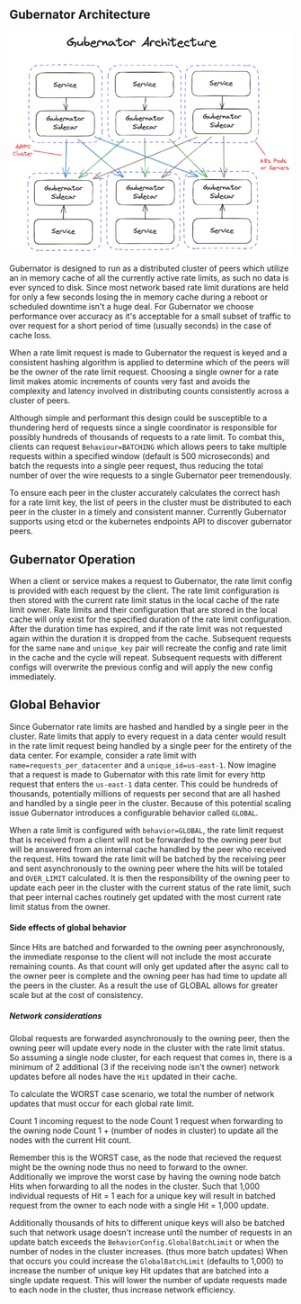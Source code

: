 ## Gubernator Architecture

![architecture diagram](../contrib/assets/architecture.png)

Gubernator is designed to run as a distributed cluster of peers which utilize
an in memory cache of all the currently active rate limits, as such no data is
ever synced to disk. Since most network based rate limit durations are held for
only a few seconds losing the in memory cache during a reboot or scheduled
downtime isn't a huge deal. For Gubernator we choose performance over accuracy
as it's acceptable for a small subset of traffic to over request for a short
period of time (usually seconds) in the case of cache loss.

When a rate limit request is made to Gubernator the request is keyed and a
consistent hashing algorithm is applied to determine which of the peers will be
the owner of the rate limit request. Choosing a single owner for a rate limit
makes atomic increments of counts very fast and avoids the complexity and
latency involved in distributing counts consistently across a cluster of peers.

Although simple and performant this design could be susceptible to a thundering
herd of requests since a single coordinator is responsible for possibly
hundreds of thousands of requests to a rate limit. To combat this, clients can
request `Behaviour=BATCHING` which allows peers to take multiple requests within
a specified window (default is 500 microseconds) and batch the requests into a
single peer request, thus reducing the total number of over the wire requests
to a single Gubernator peer tremendously.

To ensure each peer in the cluster accurately calculates the correct hash for a
rate limit key, the list of peers in the cluster must be distributed to each
peer in the cluster in a timely and consistent manner. Currently Gubernator
supports using etcd or the kubernetes endpoints API to discover gubernator
peers.

## Gubernator Operation
When a client or service makes a request to Gubernator, the rate limit config
is provided with each request by the client. The rate limit configuration is
then stored with the current rate limit status in the local cache of the rate
limit owner. Rate limits and their configuration that are stored in the local
cache will only exist for the specified duration of the rate limit
configuration. After the duration time has expired, and if the rate limit was
not requested again within the duration it is dropped from the cache.
Subsequent requests for the same `name` and `unique_key` pair will recreate the
config and rate limit in the cache and the cycle will repeat. Subsequent
requests with different configs will overwrite the previous config and will
apply the new config immediately.

## Global Behavior
Since Gubernator rate limits are hashed and handled by a single peer in the
cluster. Rate limits that apply to every request in a data center would result
in the rate limit request being handled by a single peer for the entirety of
the data center. For example, consider a rate limit with
`name=requests_per_datacenter` and a `unique_id=us-east-1`. Now imagine that a
request is made to Gubernator with this rate limit for every http request that
enters the `us-east-1` data center. This could be hundreds of thousands,
potentially millions of requests per second that are all hashed and handled by
a single peer in the cluster. Because of this potential scaling issue
Gubernator introduces a configurable behavior called `GLOBAL`.

When a rate limit is configured with `behavior=GLOBAL`, the rate limit request
that is received from a client will not be forwarded to the owning peer but
will be answered from an internal cache handled by the peer who received the
request. Hits toward the rate limit will be batched by the receiving peer and
sent asynchronously to the owning peer where the hits will be totaled and
`OVER_LIMIT` calculated. It is then the responsibility of the owning peer to
update each peer in the cluster with the current status of the rate limit, such
that peer internal caches routinely get updated with the most current rate
limit status from the owner.

#### Side effects of global behavior
Since Hits are batched and forwarded to the owning peer asynchronously, the
immediate response to the client will not include the most accurate remaining
counts. As that count will only get updated after the async call to the owner
peer is complete and the owning peer has had time to update all the peers in
the cluster. As a result the use of GLOBAL allows for greater scale but at the
cost of consistency.

##### Network considerations
Global requests are forwarded asynchronously to the owning peer, then the
owning peer will update every node in the cluster with the rate limit status.
So assuming a single node cluster, for each request that comes in, there is a
minimum of 2 additional (3 if the receiving node isn't the owner) network
updates before all nodes have the `Hit` updated in their cache.

To calculate the WORST case scenario, we total the number of network updates
that must occur for each global rate limit.

Count 1 incoming request to the node
Count 1 request when forwarding to the owning node
Count 1 + (number of nodes in cluster) to update all the nodes with the current Hit count.

Remember this is the WORST case, as the node that recieved the request might be
the owning node thus no need to forward to the owner. Additionally we improve
the worst case by having the owning node batch Hits when forwarding to all the
nodes in the cluster. Such that 1,000 individual requests of Hit = 1 each for a
unique key will result in batched request from the owner to each node with a
single Hit = 1,000 update.

Additionally thousands of hits to different unique keys will also be batched
such that network usage doesn't increase until the number of requests in an
update batch exceeds the `BehaviorConfig.GlobalBatchLimit` or when the number of
nodes in the cluster increases. (thus more batch updates) When that occurs you
could increase the `GlobalBatchLimit` (defaults to 1,000) to increase the number
of unique key Hit updates that are batched into a single update request. This
will lower the number of update requests made to each node in the cluster, thus
increase network efficiency.
